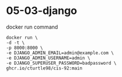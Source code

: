 # 05-03-django

docker run command

```
docker run \
-d -t \
-p 8000:8000 \
-e DJANGO_ADMIN_EMAIL=admin@example.com \
-e DJANGO_ADMIN_USERNAME=admin \
-e DJANGO_SUPERUSER_PASSWORD=badpassword \
ghcr.io/cturtle98/cis-92:main
```